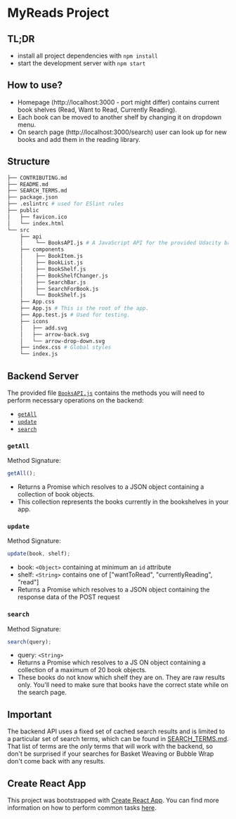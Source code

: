 # MyReads Project

## TL;DR

-   install all project dependencies with `npm install`
-   start the development server with `npm start`

## How to use?

-   Homepage (http://localhost:3000 - port might differ) contains current book shelves (Read, Want to Read, Currently Reading).
-   Each book can be moved to another shelf by changing it on dropdown menu.
-   On search page (http://localhost:3000/search) user can look up for new books and add them in the reading library.

## Structure

```bash
├── CONTRIBUTING.md
├── README.md
├── SEARCH_TERMS.md
├── package.json
├── .eslintrc # used for ESlint rules
├── public
│   ├── favicon.ico
│   └── index.html
└── src
    ├── api
    │    └── BooksAPI.js # A JavaScript API for the provided Udacity backend.
    ├── components
    │    ├── BookItem.js
    │    ├── BookList.js
    │    ├── BookShelf.js
    │    ├── BookShelfChanger.js
    │    ├── SearchBar.js
    │    ├── SearchForBook.js
    │    └── BookShelf.js
    ├── App.css
    ├── App.js # This is the root of the app.
    ├── App.test.js # Used for testing.
    ├── icons
    │   ├── add.svg
    │   ├── arrow-back.svg
    │   └── arrow-drop-down.svg
    ├── index.css # Global styles
    └── index.js
```

## Backend Server

The provided file [`BooksAPI.js`](src/BooksAPI.js) contains the methods you will need to perform necessary operations on the backend:

-   [`getAll`](#getall)
-   [`update`](#update)
-   [`search`](#search)

### `getAll`

Method Signature:

```js
getAll();
```

-   Returns a Promise which resolves to a JSON object containing a collection of book objects.
-   This collection represents the books currently in the bookshelves in your app.

### `update`

Method Signature:

```js
update(book, shelf);
```

-   book: `<Object>` containing at minimum an `id` attribute
-   shelf: `<String>` contains one of ["wantToRead", "currentlyReading", "read"]
-   Returns a Promise which resolves to a JSON object containing the response data of the POST request

### `search`

Method Signature:

```js
search(query);
```

-   query: `<String>`
-   Returns a Promise which resolves to a JS ON object containing a collection of a maximum of 20 book objects.
-   These books do not know which shelf they are on. They are raw results only. You'll need to make sure that books have the correct state while on the search page.

## Important

The backend API uses a fixed set of cached search results and is limited to a particular set of search terms, which can be found in [SEARCH_TERMS.md](SEARCH_TERMS.md). That list of terms are the _only_ terms that will work with the backend, so don't be surprised if your searches for Basket Weaving or Bubble Wrap don't come back with any results.

## Create React App

This project was bootstrapped with [Create React App](https://github.com/facebookincubator/create-react-app). You can find more information on how to perform common tasks [here](https://github.com/facebookincubator/create-react-app/blob/master/packages/react-scripts/template/README.md).
